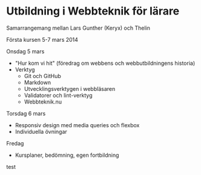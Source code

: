 ﻿# Utbildning i Webbteknik för lärare

Samarrangemang mellan Lars Gunther (Keryx) och Thelin

Första kursen 5-7 mars 2014

Onsdag 5 mars

 * "Hur kom vi hit" (föredrag om webbens och webbutbildningens historia)
 * Verktyg
   * Git och GitHub
   * Markdown
   * Utvecklingsverktygen i webbläsaren
   * Validatorer och lint-verktyg
   * Webbteknik.nu

Torsdag 6 mars

 * Responsiv design med media queries och flexbox
 * Individuella övningar

Fredag

 * Kursplaner, bedömning, egen fortbildning

test
